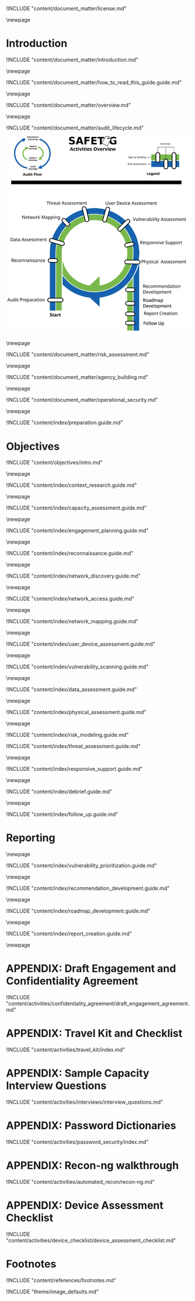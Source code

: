 
<!-- License -->

!INCLUDE "content/document_matter/license.md"

\newpage

<!-- Introduction -->

# Introduction

!INCLUDE "content/document_matter/introduction.md"

\newpage

!INCLUDE "content/document_matter/how_to_read_this_guide.guide.md"

\newpage

<!-- Overview -->

!INCLUDE "content/document_matter/overview.md"

\newpage

<!-- Audit Lifecyce -->

!INCLUDE "content/document_matter/audit_lifecycle.md"

![SAFETAG Activities](content/images/activities_flow.svg)

\newpage
<!-- Risk Modeling -->

!INCLUDE "content/document_matter/risk_assessment.md"

\newpage
<!-- Agency Building -->

!INCLUDE "content/document_matter/agency_building.md"

\newpage
<!-- Operational Security -->

!INCLUDE "content/document_matter/operational_security.md"

\newpage
<!-- Audit Prep-->

!INCLUDE "content/index/preparation.guide.md"

# Objectives

!INCLUDE "content/objectives/intro.md"

\newpage
<!-- Audit Scoping-->

!INCLUDE "content/index/context_research.guide.md"

\newpage

!INCLUDE "content/index/capacity_assessment.guide.md"

\newpage
<!-- Engagement Planning-->

!INCLUDE "content/index/engagement_planning.guide.md"

\newpage
<!-- Recon-->

!INCLUDE "content/index/reconnaissance.guide.md"

\newpage
<!-- Network Discovery-->

!INCLUDE "content/index/network_discovery.guide.md"

\newpage
<!-- Network Access -->

!INCLUDE "content/index/network_access.guide.md"

\newpage
<!-- Network Mapping -->

!INCLUDE "content/index/network_mapping.guide.md"

\newpage
<!-- User Device Assessment -->

!INCLUDE "content/index/user_device_assessment.guide.md"

\newpage
<!-- Vulnerability Analysis -->

!INCLUDE "content/index/vulnerability_scanning.guide.md"

\newpage
<!-- Data Assessment (assets) -->

!INCLUDE "content/index/data_assessment.guide.md"

\newpage
<!-- Physical Assessment -->

!INCLUDE "content/index/physical_assessment.guide.md"

\newpage
<!-- Risk Modeling -->

!INCLUDE "content/index/risk_modeling.guide.md"

<!-- Threat Assessment -->

!INCLUDE "content/index/threat_assessment.guide.md"

\newpage
<!-- Responsive Support -->

!INCLUDE "content/index/responsive_support.guide.md"

\newpage
<!-- Debrief -->

!INCLUDE "content/index/debrief.guide.md"


\newpage
<!-- Follow Up -->

!INCLUDE "content/index/follow_up.guide.md"

# Reporting

\newpage
<!-- Vulnerability Prioritization -->

!INCLUDE "content/index/vulnerability_prioritization.guide.md"

\newpage
<!-- Recommendation Development -->

!INCLUDE "content/index/recommendation_development.guide.md"

\newpage
<!-- Roadmap Development -->

!INCLUDE "content/index/roadmap_development.guide.md"

\newpage
<!-- Reporting Creation -->

!INCLUDE "content/index/report_creation.guide.md"

\newpage
<!-- APPENDIX A - Auditor travel Kit Checklist-->

# APPENDIX: Draft Engagement and Confidentiality Agreement

!INCLUDE "content/activities/confidentiality_agreement/draft_engagement_agreement.md"

# APPENDIX: Travel Kit and Checklist

!INCLUDE "content/activities/travel_kit/index.md"

# APPENDIX: Sample Capacity Interview Questions

!INCLUDE "content/activities/interviews/interview_questions.md"

# APPENDIX: Password Dictionaries

!INCLUDE "content/activities/password_security/index.md"

# APPENDIX: Recon-ng walkthrough

!INCLUDE "content/activities/automated_recon/recon-ng.md"

# APPENDIX: Device Assessment Checklist

!INCLUDE "content/activities/device_checklist/device_assessment_checklist.md"

# Footnotes

<!-- Load Footnotes -->
!INCLUDE "content/references/footnotes.md"

<!-- Load Default Images -->
!INCLUDE "theme/image_defaults.md"
